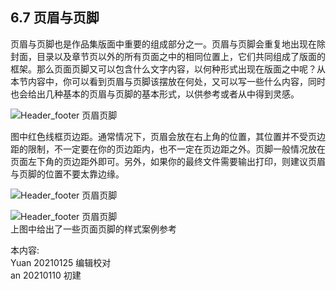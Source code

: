 ## 6.7 页眉与页脚 ##

页眉与页脚也是作品集版面中重要的组成部分之一。页眉与页脚会重复地出现在除封面，目录以及章节页以外的所有页面之中的相同位置上，它们共同组成了版面的框架。那么页面页脚又可以包含什么文字内容，以何种形式出现在版面之中呢？从本节内容中，你可以看到页眉与页脚该摆放在何处，又可以写一些什么内容，同时也会给出几种基本的页眉与页脚的基本形式，以供参考或者从中得到灵感。

![Header_footer 页眉页脚](http://kitpic.makebi.net/2021/lk_28.jpg)

图中红色线框页边距。通常情况下，页眉会放在右上角的位置，其位置并不受页边距的限制，不一定要在你的页边距内，也不一定在页边距之外。页脚一般情况放在页面左下角的页边距外即可。另外，如果你的最终文件需要输出打印，则建议页眉与页脚的位置不要太靠边缘。

![Header_footer 页眉页脚](http://kitpic.makebi.net/2021/lk_29.jpg)  

![Header_footer 页眉页脚](http://kitpic.makebi.net/2021/lk_30.jpg)  
上图中给出了一些页面页脚的样式案例参考


本内容:  
Yuan 20210125 编辑校对  
an 20210110 初建
